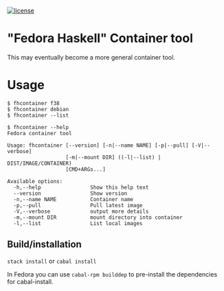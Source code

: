 <!-- [![Hackage](http://img.shields.io/hackage/v/fhcontainer.png)](http://hackage.haskell.org/package/fhcontainer) -->
[![license](https://img.shields.io/badge/license-GPLv3+-brightgreen.svg)](https://www.gnu.org/licenses/gpl.html)

# "Fedora Haskell" Container tool
This may eventually become a more general container tool.

# Usage
```shellsession
$ fhcontainer f38
$ fhcontainer debian
$ fhcontainer --list
```

```shellsession
$ fhcontainer --help
Fedora container tool

Usage: fhcontainer [--version] [-n|--name NAME] [-p|--pull] [-V|--verbose]
                   [-m|--mount DIR] ((-l|--list) | DIST/IMAGE/CONTAINER)
                   [CMD+ARGs...]

Available options:
  -h,--help                Show this help text
  --version                Show version
  -n,--name NAME           Container name
  -p,--pull                Pull latest image
  -V,--verbose             output more details
  -m,--mount DIR           mount directory into container
  -l,--list                List local images
```

## Build/installation

`stack install` or `cabal install`

In Fedora you can use `cabal-rpm builddep` to pre-install the dependencies
for cabal-install.
